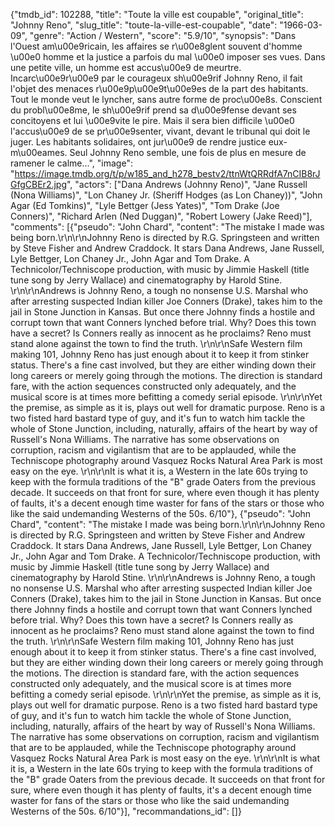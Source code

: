 {"tmdb_id": 102288, "title": "Toute la ville est coupable", "original_title": "Johnny Reno", "slug_title": "toute-la-ville-est-coupable", "date": "1966-03-09", "genre": "Action / Western", "score": "5.9/10", "synopsis": "Dans l'Ouest am\u00e9ricain, les affaires se r\u00e8glent souvent d'homme \u00e0 homme et la justice a parfois du mal \u00e0 imposer ses vues. Dans une petite ville, un homme est accus\u00e9 de meurtre. Incarc\u00e9r\u00e9 par le courageux sh\u00e9rif Johnny Reno, il fait l'objet des menaces r\u00e9p\u00e9t\u00e9es de la part des habitants. Tout le monde veut le lyncher, sans autre forme de proc\u00e8s. Conscient du probl\u00e8me, le sh\u00e9rif prend sa d\u00e9fense devant ses concitoyens et lui \u00e9vite le pire. Mais il sera bien difficile \u00e0 l'accus\u00e9 de se pr\u00e9senter, vivant, devant le tribunal qui doit le juger. Les habitants solidaires, ont jur\u00e9 de rendre justice eux-m\u00eames. Seul Johnny Reno semble, une fois de plus en mesure de ramener le calme...", "image": "https://image.tmdb.org/t/p/w185_and_h278_bestv2/ttnWtQRRdfA7nCIB8rJGfgCBEr2.jpg", "actors": ["Dana Andrews (Johnny Reno)", "Jane Russell (Nona Williams)", "Lon Chaney Jr. (Sheriff Hodges (as Lon Chaney))", "John Agar (Ed Tomkins)", "Lyle Bettger (Jess Yates)", "Tom Drake (Joe Conners)", "Richard Arlen (Ned Duggan)", "Robert Lowery (Jake Reed)"], "comments": [{"pseudo": "John Chard", "content": "The mistake I made was being born.\r\n\r\nJohnny Reno is directed by R.G. Springsteen and written by Steve Fisher and Andrew Craddock. It stars Dana Andrews, Jane Russell, Lyle Bettger, Lon Chaney Jr., John Agar and Tom Drake. A Technicolor/Techniscope production, with music by Jimmie Haskell (title tune song by Jerry Wallace) and cinematography by Harold Stine. \r\n\r\nAndrews is Johnny Reno, a tough no nonsense U.S. Marshal who after arresting suspected Indian killer Joe Conners (Drake), takes him to the jail in Stone Junction in Kansas. But once there Johnny finds a hostile and corrupt town that want Conners lynched before trial. Why? Does this town have a secret? Is Conners really as innocent as he proclaims? Reno must stand alone against the town to find the truth. \r\n\r\nSafe Western film making 101, Johnny Reno has just enough about it to keep it from stinker status. There's a fine cast involved, but they are either winding down their long careers or merely going through the motions. The direction is standard fare, with the action sequences constructed only adequately, and the musical score is at times more befitting a comedy serial episode. \r\n\r\nYet the premise, as simple as it is, plays out well for dramatic purpose. Reno is a two fisted hard bastard type of guy, and it's fun to watch him tackle the whole of Stone Junction, including, naturally, affairs of the heart by way of Russell's Nona Williams. The narrative has some observations on corruption, racism and vigilantism that are to be applauded, while the Techniscope photography around Vasquez Rocks Natural Area Park is most easy on the eye. \r\n\r\nIt is what it is, a Western in the late 60s trying to keep with the formula traditions of the \"B\" grade Oaters from the previous decade. It succeeds on that front for sure, where even though it has plenty of faults, it's a decent enough time waster for fans of the stars or those who like the said undemanding Westerns of the 50s. 6/10"}, {"pseudo": "John Chard", "content": "The mistake I made was being born.\r\n\r\nJohnny Reno is directed by R.G. Springsteen and written by Steve Fisher and Andrew Craddock. It stars Dana Andrews, Jane Russell, Lyle Bettger, Lon Chaney Jr., John Agar and Tom Drake. A Technicolor/Techniscope production, with music by Jimmie Haskell (title tune song by Jerry Wallace) and cinematography by Harold Stine. \r\n\r\nAndrews is Johnny Reno, a tough no nonsense U.S. Marshal who after arresting suspected Indian killer Joe Conners (Drake), takes him to the jail in Stone Junction in Kansas. But once there Johnny finds a hostile and corrupt town that want Conners lynched before trial. Why? Does this town have a secret? Is Conners really as innocent as he proclaims? Reno must stand alone against the town to find the truth. \r\n\r\nSafe Western film making 101, Johnny Reno has just enough about it to keep it from stinker status. There's a fine cast involved, but they are either winding down their long careers or merely going through the motions. The direction is standard fare, with the action sequences constructed only adequately, and the musical score is at times more befitting a comedy serial episode. \r\n\r\nYet the premise, as simple as it is, plays out well for dramatic purpose. Reno is a two fisted hard bastard type of guy, and it's fun to watch him tackle the whole of Stone Junction, including, naturally, affairs of the heart by way of Russell's Nona Williams. The narrative has some observations on corruption, racism and vigilantism that are to be applauded, while the Techniscope photography around Vasquez Rocks Natural Area Park is most easy on the eye. \r\n\r\nIt is what it is, a Western in the late 60s trying to keep with the formula traditions of the \"B\" grade Oaters from the previous decade. It succeeds on that front for sure, where even though it has plenty of faults, it's a decent enough time waster for fans of the stars or those who like the said undemanding Westerns of the 50s. 6/10"}], "recommandations_id": []}